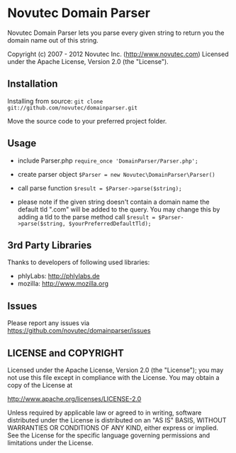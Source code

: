 Novutec Domain Parser
====================

Novutec Domain Parser lets you parse every given string to return you
the domain name out of this string.

Copyright (c) 2007 - 2012 Novutec Inc. (http://www.novutec.com)
Licensed under the Apache License, Version 2.0 (the "License").

Installation
------------

Installing from source: `git clone git://github.com/novutec/domainparser.git`

Move the source code to your preferred project folder.

Usage
-----

* include Parser.php
`require_once 'DomainParser/Parser.php';`

* create parser object
`$Parser = new Novutec\DomainParser\Parser()`

* call parse function
`$result = $Parser->parse($string);`

* please note if the given string doesn't contain a domain name the default tld
".com" will be added to the query. You may change this by adding a tld to the
parse method call
`$result = $Parser->parse($string, $yourPreferredDefaultTld);`

3rd Party Libraries
-------------------

Thanks to developers of following used libraries:

* phlyLabs: http://phlylabs.de
* mozilla: http://www.mozilla.org 

Issues
------

Please report any issues via https://github.com/novutec/domainparser/issues

LICENSE and COPYRIGHT
-----------------------

Licensed under the Apache License, Version 2.0 (the "License");
you may not use this file except in compliance with the License.
You may obtain a copy of the License at

http://www.apache.org/licenses/LICENSE-2.0

Unless required by applicable law or agreed to in writing, software
distributed under the License is distributed on an "AS IS" BASIS,
WITHOUT WARRANTIES OR CONDITIONS OF ANY KIND, either express or implied.
See the License for the specific language governing permissions and
limitations under the License.